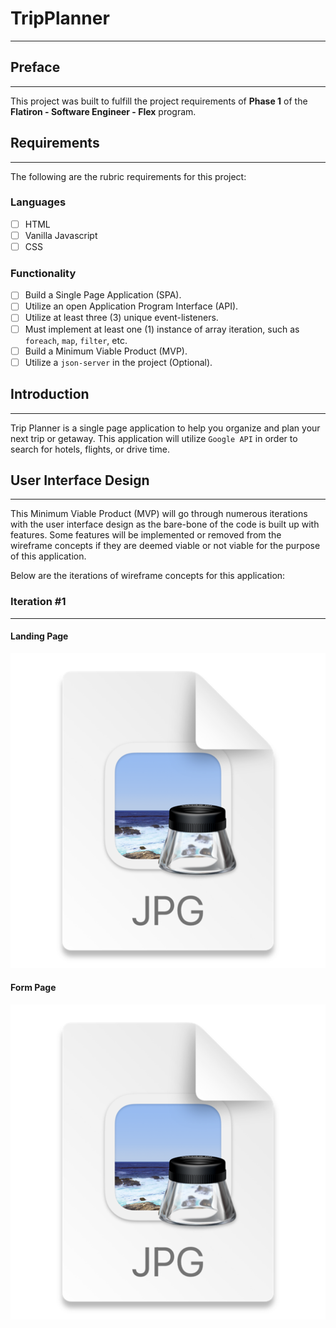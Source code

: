 # TripPlanner

___

## Preface 

---

This project was built to fulfill the project requirements of **Phase 1** of the **Flatiron - Software Engineer - Flex** 
program. 

## Requirements

---

The following are the rubric requirements for this project:

### Languages

- [ ] HTML
- [ ] Vanilla Javascript
- [ ] CSS

### Functionality 

- [ ] Build a Single Page Application (SPA).
- [ ] Utilize an open Application Program Interface (API).
- [ ] Utilize at least three (3) unique event-listeners.
- [ ] Must implement at least one (1) instance of array iteration, such as `foreach`, `map`, `filter`, etc.
- [ ] Build a Minimum Viable Product (MVP).
- [ ] Utilize a `json-server` in the project (Optional).

## Introduction

---

Trip Planner is a single page application to help you organize and plan your next trip or getaway.
This application will utilize `Google API` in order to search for hotels, flights, or drive time.

## User Interface Design

---

This Minimum Viable Product (MVP) will go through numerous iterations with the user interface design as the bare-bone of 
the code is built up with features. Some features will be implemented or removed from the wireframe concepts if they are
deemed viable or not viable for the purpose of this application. 

Below are the iterations of wireframe concepts for this application:

### Iteration #1

---

#### Landing Page
![Landing Page](images/User-Interface-Design-1.png)

#### Form Page
![Form Page](images/User-Interface-Design-2.png)
